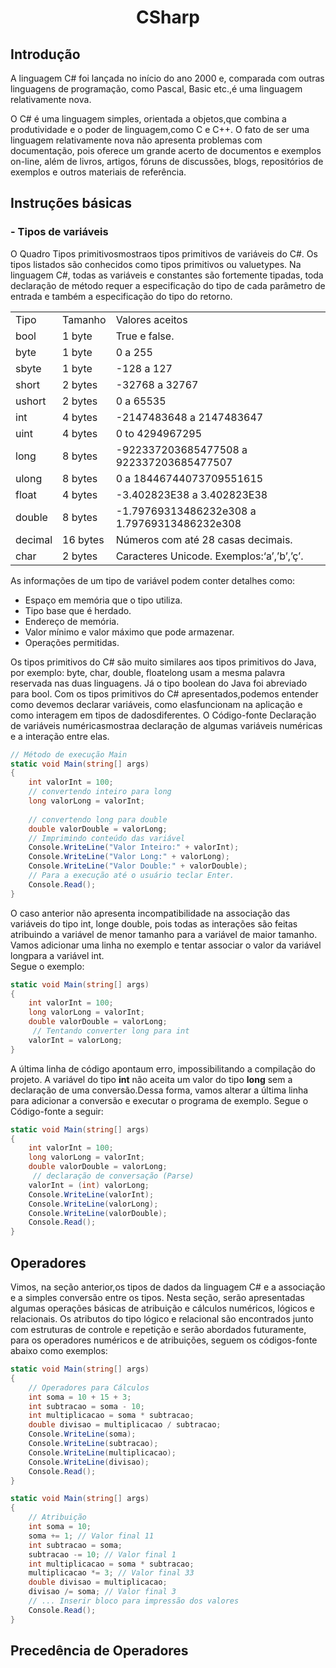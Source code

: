 <div align="center">
<h1>CSharp</h1>
</div>

## Introdução

A  linguagem  C#  foi lançada no início do ano 2000 e, comparada com outras linguagens de programação, como Pascal, Basic etc.,é uma linguagem relativamente nova.

O   C#   é   uma   linguagem   simples,   orientada   a   objetos,que   combina a produtividade e o poder de linguagem,como C e C++. O fato de ser uma linguagem relativamente  nova  não  apresenta  problemas  com  documentação,  pois  oferece  um grande acerto de documentos e exemplos on-line, além de livros, artigos, fóruns de discussões, blogs, repositórios de exemplos e outros materiais de referência.

## Instruções básicas
### - Tipos de variáveis

O Quadro Tipos  primitivosmostraos  tipos  primitivos  de  variáveis  do  C#.  Os tipos listados são conhecidos como tipos primitivos ou valuetypes. Na linguagem C#, todas as variáveis e constantes são fortemente tipadas, toda declaração de método requer a  especificação do tipo de cada parâmetro de entrada e também a especificação do tipo do retorno.

<div align="center">
  <table>
    <tr>
      <td>Tipo</td>
      <td>Tamanho</td>
      <td>Valores aceitos</td>
    </tr>
    <tr>
      <td>bool</td>
      <td>1 byte</td>
      <td>True e false.</td>
    </tr>
    <tr>
      <td>byte</td>
      <td>1 byte</td>
      <td>0 a 255</td>
    </tr>
    <tr>
      <td>sbyte</td>
      <td>1 byte</td>
      <td>-128 a 127</td>
    </tr>
    <tr>
      <td>short</td>
      <td>2 bytes</td>
      <td>-32768 a 32767</td>
    </tr>
     <tr>
      <td>ushort</td>
      <td>2 bytes</td>
      <td>0 a 65535</td>
    </tr>
    <tr>
      <td>int</td>
      <td>4 bytes</td>
      <td>-2147483648 a 2147483647</td>
    </tr>
    <tr>
      <td>uint</td>
      <td>4 bytes</td>
      <td>0 to 4294967295</td>
    </tr>
    <tr>
      <td>long</td>
      <td>8 bytes</td>
      <td>-922337203685477508 a 922337203685477507</td>
    </tr>
    <tr>
      <td>ulong</td>
      <td>8 bytes</td>
      <td>0 a 18446744073709551615</td>
    </tr>
    <tr>
      <td>float</td>
      <td>4 bytes</td>
      <td>-3.402823E38 a 3.402823E38</td>
    </tr>
    <tr>
      <td>double</td>
      <td>8 bytes</td>
      <td>-1.79769313486232e308 a 1.79769313486232e308</td>
    </tr>
    <tr>
      <td>decimal</td>
      <td>16 bytes</td>
      <td>Números com até 28 casas decimais.</td>
    </tr>
    <tr>
      <td>char</td>
      <td>2 bytes</td>
      <td>Caracteres Unicode. Exemplos:‘a’,’b’,’ç’.</td>
    </tr>
    </table>
</div>

As informações de um tipo de variável podem conter detalhes como:
- Espaço em memória que o tipo utiliza.
- Tipo base que é herdado.
- Endereço de memória.
- Valor mínimo e valor máximo que pode armazenar.
- Operações permitidas.

Os tipos primitivos do C# são muito similares aos tipos primitivos do Java, por exemplo: byte, char, double, floatelong usam a mesma palavra reservada nas duas linguagens. Já o tipo boolean do Java foi abreviado para bool.
Com  os  tipos  primitivos  do  C#  apresentados,podemos  entender  como devemos declarar variáveis, como elasfuncionam na aplicação e como interagem em tipos de dadosdiferentes. 
O Código-fonte Declaração  de  variáveis  numéricasmostraa  declaração  de algumas variáveis numéricas e a interação entre elas.

``` C#
// Método de execução Main
static void Main(string[] args)
{
	int valorInt = 100;
	// convertendo inteiro para long
	long valorLong = valorInt;
	
	// convertendo long para double
	double valorDouble = valorLong;
	// Imprimindo conteúdo das variável
	Console.WriteLine("Valor Inteiro:" + valorInt);
	Console.WriteLine("Valor Long:" + valorLong);
	Console.WriteLine("Valor Double:" + valorDouble);
	// Para a execução até o usuário teclar Enter.
	Console.Read();
}
```
O caso anterior não apresenta incompatibilidade na associação das variáveis do tipo int, longe double, pois todas as interações são feitas atribuindo a variável de menor  tamanho  para  a  variável  de  maior  tamanho.  Vamos  adicionar  uma  linha  no exemplo e tentar associar o valor da variável longpara a variável int. <br>Segue o exemplo:</br>

``` C#
static void Main(string[] args)
{
	int valorInt = 100;
	long valorLong = valorInt;
	double valorDouble = valorLong;
     // Tentando converter long para int
	valorInt = valorLong;
}
```
A  última  linha  de  código apontaum  erro,  impossibilitando  a  compilação  do projeto. A variável do tipo <b>int</b> não aceita um valor do tipo <b>long</b> sem a declaração de uma conversão.Dessa forma, vamos alterar a última linha para adicionar a conversão e executar o programa de exemplo. Segue o Código-fonte a seguir:

``` C#
static void Main(string[] args)
{
	int valorInt = 100;
	long valorLong = valorInt;
	double valorDouble = valorLong;
     // declaração de conversação (Parse)
	valorInt = (int) valorLong;
	Console.WriteLine(valorInt);
	Console.WriteLine(valorLong);
	Console.WriteLine(valorDouble);
	Console.Read();
}
```

## Operadores
Vimos, na seção anterior,os tipos de dados da linguagem C# e a associação e a simples conversão entre os  tipos. Nesta seção, serão apresentadas algumas operações  básicas  de  atribuição e cálculos numéricos,  lógicos e relacionais. Os atributos do tipo lógico e relacional são encontrados junto com estruturas de controle e repetição e serão abordados futuramente,  para  os  operadores  numéricos  e  de atribuições, seguem os códigos-fonte abaixo como exemplos:

``` C#
static void Main(string[] args)
{
	// Operadores para Cálculos 
	int soma = 10 + 15 + 3;
	int subtracao = soma - 10;
	int multiplicacao = soma * subtracao;
	double divisao = multiplicacao / subtracao;
	Console.WriteLine(soma);
	Console.WriteLine(subtracao);
	Console.WriteLine(multiplicacao);
	Console.WriteLine(divisao);
	Console.Read();
}
```

``` C#
static void Main(string[] args)
{
	// Atribuição 
	int soma = 10;
	soma += 1; // Valor final 11
	int subtracao = soma;
	subtracao -= 10; // Valor final 1
	int multiplicacao = soma * subtracao;
	multiplicacao *= 3; // Valor final 33
	double divisao = multiplicacao;
	divisao /= soma; // Valor final 3
	// ... Inserir bloco para impressão dos valores 
	Console.Read();
}
```
## Precedência de Operadores